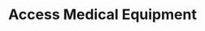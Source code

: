 ---
title: "Access Medical Equipment"
url: /seattle/access-medical-equipment/
shop: Sanitätshaus
---